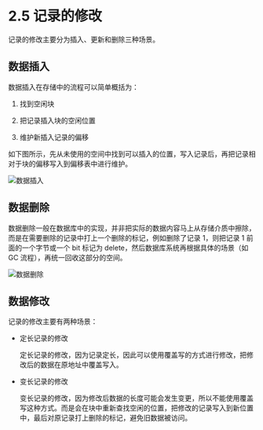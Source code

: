 # 2.5 记录的修改

记录的修改主要分为插入、更新和删除三种场景。

## 数据插入

数据插入在存储中的流程可以简单概括为：

1. 找到空闲块

2. 把记录插入块的空闲位置

3. 维护新插入记录的偏移

如下图所示，先从未使用的空间中找到可以插入的位置，写入记录后，再把记录相对于块的偏移写入到偏移表中进行维护。

![数据插入](https://obbusiness-private.oss-cn-shanghai.aliyuncs.com/doc/img/kernel-quickstart/V1.0.0/zh-CN/2.database-storage-structure/6.modification-records-01.png)

## 数据删除

数据删除一般在数据库中的实现，并非把实际的数据内容马上从存储介质中擦除，而是在需要删除的记录中打上一个删除的标记，例如删除了记录 1，则把记录 1 前面的一个字节或一个 bit 标记为 delete，然后数据库系统再根据具体的场景（如 GC 流程），再统一回收这部分的空间。

![数据删除](https://obbusiness-private.oss-cn-shanghai.aliyuncs.com/doc/img/kernel-quickstart/V1.0.0/zh-CN/2.database-storage-structure/6.modification-records-02.png)

## 数据修改

记录的修改主要有两种场景：

- 定长记录的修改

  定长记录的修改，因为记录定长，因此可以使用覆盖写的方式进行修改，把修改后的数据在原地址中覆盖写入。

- 变长记录的修改

  变长记录的修改，因为修改后数据的长度可能会发生变更，所以不能使用覆盖写这种方式。而是会在块中重新查找空闲的位置，把修改的记录写入到新位置中，最后对原记录打上删除的标记，避免旧数据被访问。
